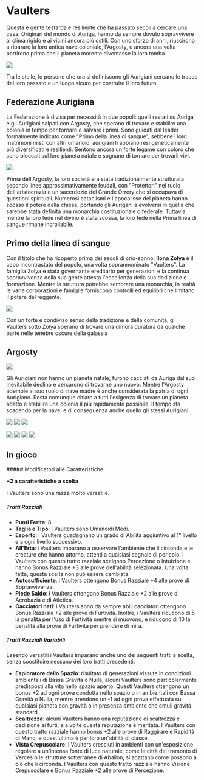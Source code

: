 # Vaulters
Questa è gente testarda e resiliente che ha passato secoli a cercare una casa. Originari del mondo di Auriga, hanno da sempre dovuto sopravvivere al clima rigido e ai vicini ancora più ostili. Con uno sforzo di anni, riuscirono a riparare la loro antica nave coloniale, l'Argosty, e ancora una volta partirono prima che il pianeta morente diventasse la loro tomba.

![](../../assets/custom_theme/space/images/vaulters/1.jpg)

Tra le stelle, le persone che ora si definiscono gli Aurigiani cercano le tracce del loro passato e un luogo sicuro per costruire il loro futuro.

## Federazione Aurigiana
La Federazione è divisa per necessità in due popoli: quelli restati su Auriga e gli Aurigiani salpati con Argosty, che sperano di trovare e stabilire una colonia in tempo per tornare e salvare i primi. Sono guidati dal leader formalmente indicato come "Primo della linea di sangue", sebbene i loro matrimoni misti con altri umanoidi aurigiani li abbiano resi geneticamente più diversificati e resilienti. Sentono ancora un forte legame con coloro che sono bloccati sul loro pianeta natale e sognano di tornare per trovarli vivi.

![](../../assets/custom_theme/space/images/vaulters/2.jpg)

Prima dell'Argosty, la loro società era stata tradizionalmente strutturata secondo linee approssimativamente feudali, con "Protettori" nel ruolo dell'aristocrazia e un sacerdozio del Grande Orrery che si occupava di questioni spirituali. Numerosi cataclismi e l'apocalisse del pianeta hanno scosso il potere della chiesa, portando gli Aurigani a evolversi in quella che sarebbe stata definita una monarchia costituzionale o federale. Tuttavia, mentre la loro fede nel divino è stata scossa, la loro fede nella Prima linea di sangue rimane incrollabile.

## Primo della linea di sangue
Con il titolo che ha ricoperto prima dei secoli di crio-sonno, **Ilona Zolya** è il capo incontrastato del popolo, una volta soprannominato "Vaulters". La famiglia Zolya è stata governante ereditario per generazioni e la continua sopravvivenza della sua gente attesta l'eccellenza della sua dedizione e formazione. Mentre la struttura potrebbe sembrare una monarchia, in realtà le varie corporazioni e famiglie forniscono controlli ed equilibri che limitano il potere del reggente.

![](../../assets/custom_theme/space/images/vaulters/3.jpg)

Con un forte e condiviso senso della tradizione e della comunità, gli Vaulters sotto Zolya sperano di trovare una dimora duratura da qualche parte nelle tenebre oscure della galassia


## Argosty

![](../../assets/custom_theme/space/images/vaulters/4.jpg)

Gli Aurigiani non hanno un pianeta natale; furono cacciati da Auriga dal suo inevitabile declino e cercarono di trovarne uno nuovo. Mentre l'Argosty adempie al suo ruolo di nave madre è anche considerata la patria di ogni Aurigiano. Resta comunque chiaro a tutti l'esigenza di trovare un pianeta adatto e stabilire una colonia il più rapidamente possibile. Il tempo sta scadendo per la nave, e di conseguenza anche quello gli stessi Aurigiani.

![](../../assets/custom_theme/space/images/vaulters/9.webp)
![](../../assets/custom_theme/space/images/vaulters/10.webp)
![](../../assets/custom_theme/space/images/vaulters/11.webp)

![](../../assets/custom_theme/space/images/vaulters/8.jpg) ![](../../assets/custom_theme/space/images/vaulters/7.jpg) ![](../../assets/custom_theme/space/images/vaulters/6.jpg) ![](../../assets/custom_theme/space/images/vaulters/5.jpg)

## In gioco

##### Modificatori alle Caratteristiche

**+2 a caratteristiche a scelta**

I Vaulters sono una razza molto versatile.

##### Tratti Razziali

- **Punti Ferita**: 8
- **Taglia e Tipo**: I Vaulters sono Umanoidi Medi.
- **Esperto**: i Vaulters guadagnano un grado di Abilità aggiuntivo al 1° livello e a ogni livello successivo.
- **All'Erta**: i Vaulters imparano a osservare l'ambiente che li circonda e le creature che hanno attorno, attenti a qualsiasi segnale di pericolo. I Vaulters con questo tratto razziale scelgono Percezione o Intuizione e hanno Bonus Razziale +3 alle prove dell'abilità selezionata. Una volta fatta, questa scelta non può essere cambiata.
- **Autosufficiente**: i Vaulters ottengono Bonus Razziale +4 alle prove di Sopravvivenza.
- **Piede Saldo**: i Vaulters ottengono Bonus Razziale +2 alle prove di Acrobazia e di Atletica.
- **Cacciatori nati**: i Vaulters sono da sempre abili cacciatori ottengono Bonus Razziale +2 alle prove di Furtività. Inoltre, i Vaulters riducono di 5 la penalità per l'uso di Furtività mentre si muovono, e riducono di 10 la penalità alla prova di Furtività per prendere di mira.

##### Tratti Razziali Variabili

Essendo versatili i Vaulters imparano anche uno dei seguenti tratti a scelta, senza soostituire nessuno dei loro tratti precedenti:

- **Esploratore dello Spazio**: risultato di generazioni vissute in condizioni ambientali di Bassa Gravità o Nulla, alcuni Vaulters sono particolarmente predisposti alla vita nello spazio aperto. Questi Vaulters ottengono un bonus +2 ad ogni prova condotta nello spazio o in ambientali con Bassa Gravità o Nulla, mentre prendono un -1 ad ogni prova effettuata su qualsiasi pianeta con gravità o in presenza ambiente che emuli gravità standard.
- **Scaltrezza**: alcuni Vaulters hanno una reputazione di scaltrezza e dedizione ai furti, e a volte questa reputazione è meritata. I Vaulters con questo tratto razziale hanno bonus +2 alle prove di Raggirare e Rapidità di Mano, e quest'ultima è per loro un'abilità di classe.
- **Vista Crepuscolare**: i Vaulters cresciuti in ambienti con un'esposizione regolare a un'intensa fonte di luce naturale, come le città del tramonto di Verces o le strutture sotterranee di Aballon, si adattano come possono a ciò che li circonda. I Vaulters con questo tratto razziale hanno Visione Crepuscolare e Bonus Razziale +2 alle prove di Percezione.